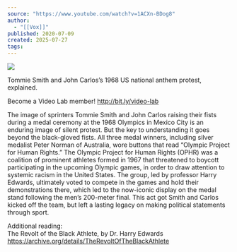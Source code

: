 ```yaml
---
source: "https://www.youtube.com/watch?v=1ACXn-BDog8"
author:
  - "[[Vox]]"
published: 2020-07-09
created: 2025-07-27
tags:
---
```

![](https://www.youtube.com/watch?v=1ACXn-BDog8)  

Tommie Smith and John Carlos’s 1968 US national anthem protest, explained.  
  
Become a Video Lab member! http://bit.ly/video-lab  
  
The image of sprinters Tommie Smith and John Carlos raising their fists during a medal ceremony at the 1968 Olympics in Mexico City is an enduring image of silent protest. But the key to understanding it goes beyond the black-gloved fists. All three medal winners, including silver medalist Peter Norman of Australia, wore buttons that read “Olympic Project for Human Rights.” The Olympic Project for Human Rights (OPHR) was a coalition of prominent athletes formed in 1967 that threatened to boycott participating in the upcoming Olympic games, in order to draw attention to systemic racism in the United States. The group, led by professor Harry Edwards, ultimately voted to compete in the games and hold their demonstrations there, which led to the now-iconic display on the medal stand following the men’s 200-meter final. This act got Smith and Carlos kicked off the team, but left a lasting legacy on making political statements through sport.  
  
Additional reading:  
The Revolt of the Black Athlete, by Dr. Harry Edwards  
https://archive.org/details/TheRevoltOfTheBlackAthlete  
